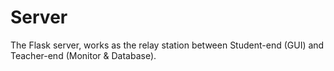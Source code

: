 # Server

The Flask server, works as the relay station between Student-end (GUI) and Teacher-end (Monitor & Database).
